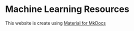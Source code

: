 # Machine Learning Resources

This website is create using [Material for MkDocs](https://squidfunk.github.io/mkdocs-material/)
